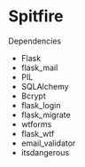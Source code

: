 # Spitfire

Dependencies
- Flask
- flask_mail
- PIL
- SQLAlchemy
- Bcrypt 
- flask_login 
- flask_migrate 
- wtforms
- flask_wtf
- email_validator
- itsdangerous
